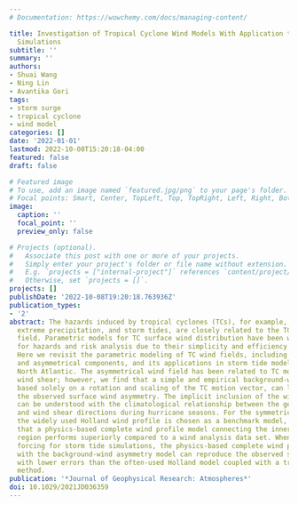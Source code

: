 ```yaml
---
# Documentation: https://wowchemy.com/docs/managing-content/

title: Investigation of Tropical Cyclone Wind Models With Application to Storm Tide
  Simulations
subtitle: ''
summary: ''
authors:
- Shuai Wang
- Ning Lin
- Avantika Gori
tags:
- storm surge
- tropical cyclone
- wind model
categories: []
date: '2022-01-01'
lastmod: 2022-10-08T15:20:18-04:00
featured: false
draft: false

# Featured image
# To use, add an image named `featured.jpg/png` to your page's folder.
# Focal points: Smart, Center, TopLeft, Top, TopRight, Left, Right, BottomLeft, Bottom, BottomRight.
image:
  caption: ''
  focal_point: ''
  preview_only: false

# Projects (optional).
#   Associate this post with one or more of your projects.
#   Simply enter your project's folder or file name without extension.
#   E.g. `projects = ["internal-project"]` references `content/project/deep-learning/index.md`.
#   Otherwise, set `projects = []`.
projects: []
publishDate: '2022-10-08T19:20:18.763936Z'
publication_types:
- '2'
abstract: The hazards induced by tropical cyclones (TCs), for example, high winds,
  extreme precipitation, and storm tides, are closely related to the TC surface wind
  field. Parametric models for TC surface wind distribution have been widely used
  for hazards and risk analysis due to their simplicity and efficiency in application.
  Here we revisit the parametric modeling of TC wind fields, including the symmetrical
  and asymmetrical components, and its applications in storm tide modeling in the
  North Atlantic. The asymmetrical wind field has been related to TC motion and vertical
  wind shear; however, we find that a simple and empirical background-wind model,
  based solely on a rotation and scaling of the TC motion vector, can largely capture
  the observed surface wind asymmetry. The implicit inclusion of the wind shear effect
  can be understood with the climatological relationship between the general TC motion
  and wind shear directions during hurricane seasons. For the symmetric wind field,
  the widely used Holland wind profile is chosen as a benchmark model, and we find
  that a physics-based complete wind profile model connecting the inner core and outer
  region performs superiorly compared to a wind analysis data set. When used as wind
  forcing for storm tide simulations, the physics-based complete wind profile integrated
  with the background-wind asymmetry model can reproduce the observed storm tides
  with lower errors than the often-used Holland model coupled with a translation-speed-based
  method.
publication: '*Journal of Geophysical Research: Atmospheres*'
doi: 10.1029/2021JD036359
---
```

